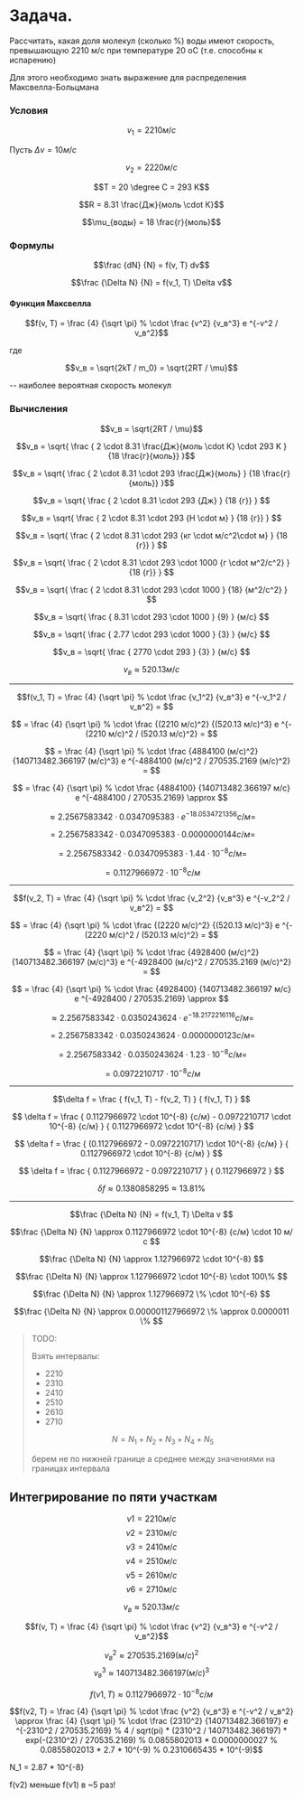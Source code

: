 # Задача.

Рассчитать, какая доля молекул (сколько %)
воды имеют скорость, превышающую 2210 м/с
при температуре 20 oC (т.е. способны к испарению)

Для этого необходимо знать выражение для
распределения Максвелла-Больцмана


### Условия

$$v_1 = 2210 м/с$$

Пусть $\Delta v = 10 м/с$

$$v_2 = 2220 м/с$$

$$T = 20 \degree C = 293 K$$

$$R = 8.31 \frac{Дж}{моль \cdot К}$$

$$\mu_{воды} = 18 \frac{г}{моль}$$

### Формулы

```math
\frac {dN} {N} = f(v, T) dv
```

```math
\frac {\Delta N} {N} = f(v_1, T) \Delta v
```

#### Функция Максвелла

```math
f(v, T) =
\frac {4} {\sqrt \pi}
% \cdot
\frac {v^2} {v_в^3}
e ^{-v^2 / v_в^2}
```
где
```math
v_в
= \sqrt{2kT / m_0}
= \sqrt{2RT / \mu}
```
\-- наиболее вероятная скорость молекул

### Вычисления

```math
v_в = \sqrt{2RT / \mu}
```
```math
v_в = \sqrt{
    \frac {
        2 \cdot 8.31 \frac{Дж}{моль \cdot К} \cdot 293 K
    } {18 \frac{г}{моль}}
}
```
```math
v_в = \sqrt{
    \frac {
        2 \cdot 8.31 \cdot 293 \frac{Дж}{моль}
    } {18 \frac{г}{моль}}
}
```
```math
v_в = \sqrt{
    \frac {
        2 \cdot 8.31 \cdot 293 {Дж}
    } {18 {г}}
} 
```
```math
v_в = \sqrt{
    \frac {
        2 \cdot 8.31 \cdot 293 {Н \cdot м}
    } {18 {г}}
} 
```
```math
v_в = \sqrt{
    \frac {
        2 \cdot 8.31 \cdot 293 {кг \cdot м/с^2\cdot м}
    } {18 {г}}
} 
```
```math
v_в = \sqrt{
    \frac {
        2 \cdot 8.31 \cdot 293 \cdot 1000 {г \cdot м^2/с^2}
    } {18 {г}}
} 
```
```math
v_в = \sqrt{
    \frac {
        2 \cdot 8.31 \cdot 293 \cdot 1000
    } {18} {м^2/с^2}
} 
```
```math
v_в = \sqrt{
    \frac {
        8.31 \cdot 293 \cdot 1000
    } {9}
} {м/с} 
```
```math
v_в = \sqrt{
    \frac {
        2.77 \cdot 293 \cdot 1000
    } {3}
} {м/с} 
```
```math
v_в = \sqrt{
    \frac {
        2770 \cdot 293
    } {3}
} {м/с} 
```
```math
v_в \approx 520.13 {м/с}
% 520.1313936561
```

---

```math
f(v_1, T)
= \frac {4} {\sqrt \pi}
% \cdot
\frac {v_1^2} {v_в^3}
e ^{-v_1^2 / v_в^2} = 
```
```math

= \frac {4} {\sqrt \pi}
% \cdot
\frac {(2210 м/с)^2} {(520.13 м/с)^3}
e ^{-(2210 м/с)^2 / (520.13 м/с)^2} = 
```
```math

= \frac {4} {\sqrt \pi}
% \cdot
\frac {4884100 (м/с)^2} {140713482.366197 (м/с)^3}
e ^{-4884100 (м/с)^2 / 270535.2169 (м/с)^2} = 
```
```math

= \frac {4} {\sqrt \pi}
% \cdot
\frac {4884100} {140713482.366197 м/с}
e ^{-4884100 / 270535.2169} \approx 
```
```math
% 4/sqrt(pi) * (4884100 / 140713482.366197) * exp(-4884100 / 270535.2169)

\approx 2.2567583342 \cdot 0.0347095383 \cdot e^{-18.0534721356} {с/м} = 
```
```math
= 2.2567583342 \cdot 0.0347095383 \cdot 0.0000000144 {с/м} = 
```
```math
= 2.2567583342 \cdot 0.0347095383 \cdot 1.44 \cdot 10^{-8} {с/м} = 
```
```math
= 0.1127966972 \cdot 10^{-8} {с/м}
% 0.0000000144
% 0.1127966972
```

---

```math
f(v_2, T)
= \frac {4} {\sqrt \pi}
% \cdot
\frac {v_2^2} {v_в^3}
e ^{-v_2^2 / v_в^2} = 
```
```math

= \frac {4} {\sqrt \pi}
% \cdot
\frac {(2220 м/с)^2} {(520.13 м/с)^3}
e ^{-(2220 м/с)^2 / (520.13 м/с)^2} = 
```
```math

= \frac {4} {\sqrt \pi}
% \cdot
\frac {4928400 (м/с)^2} {140713482.366197 (м/с)^3}
e ^{-4928400 (м/с)^2 / 270535.2169 (м/с)^2} = 
```
```math

= \frac {4} {\sqrt \pi}
% \cdot
\frac {4928400} {140713482.366197 м/с}
e ^{-4928400 / 270535.2169} \approx 
```
```math
% 4/sqrt(pi) * (4928400 / 140713482.366197) * exp(-4928400 / 270535.2169)

\approx 2.2567583342 \cdot 0.0350243624 \cdot e^{-18.2172216116} {с/м} = 
```
```math
= 2.2567583342 \cdot 0.0350243624 \cdot 0.0000000123 {с/м} = 
```
```math
= 2.2567583342 \cdot 0.0350243624 \cdot 1.23 \cdot 10^{-8} {с/м} = 
```
```math
= 0.0972210717 \cdot 10^{-8} {с/м}
% 0.0000000123
% 0.0972210717
```
---

```math
\delta f = \frac {
    f(v_1, T) - f(v_2, T)
} {
    f(v_1, T)
} 
```
```math

\delta f = \frac {
    0.1127966972 \cdot 10^{-8} {с/м} - 0.0972210717 \cdot 10^{-8} {с/м}
} {
    0.1127966972 \cdot 10^{-8} {с/м}
} 
```
```math

\delta f = \frac {
    (0.1127966972 - 0.0972210717) \cdot 10^{-8} {с/м}
} {
    0.1127966972 \cdot 10^{-8} {с/м}
} 
```
```math

\delta f = \frac {
    0.1127966972 - 0.0972210717
} {
    0.1127966972
} 
```
```math

% (0.1127966972 - 0.0972210717) / 0.1127966972
% 0.1380858295

\delta f \approx 0.1380858295 \approx 13.81\%
```

---

```math
\frac {\Delta N} {N} = f(v_1, T) \Delta v 
```
```math
\frac {\Delta N} {N} \approx 0.1127966972 \cdot 10^{-8} {с/м} \cdot 10 м/с 
```
```math
\frac {\Delta N} {N} \approx 1.127966972 \cdot 10^{-8} 
```
```math
\frac {\Delta N} {N} \approx 1.127966972 \cdot 10^{-8} \cdot 100\% 
```
```math
\frac {\Delta N} {N} \approx 1.127966972 \% \cdot 10^{-6} 
```
```math
\frac {\Delta N} {N} \approx 0.000001127966972 \% \approx 0.0000011 \% 
```

> TODO:
>
> Взять интервалы:
> - 2210
> - 2310
> - 2410
> - 2510
> - 2610
> - 2710
>
> $$N = N_1 + N_2 + N_3 + N_4 + N_5$$
>
> берем не по нижней границе а среднее между значениями на границах интервала

## Интегрирование по пяти участкам

$$v1 = 2210 м/с$$
$$v2 = 2310 м/с$$
$$v3 = 2410 м/с$$
$$v4 = 2510 м/с$$
$$v5 = 2610 м/с$$
$$v6 = 2710 м/с$$

$$v_в \approx 520.13 {м/с}$$

```math
f(v, T) =
\frac {4} {\sqrt \pi}
% \cdot
\frac {v^2} {v_в^3}
e ^{-v^2 / v_в^2}
```

$$v_в^2 \approx 270535.2169 (м/с)^2$$
$$v_в^3 \approx 140713482.366197 (м/с)^3$$

<!-- (4 / sqrt(3.14)) * (2210^2) / (520^3) * 2.71^(-(2210^2) / (520^2)) -->
<!-- 0.0000000012 -->
<!-- 5186537.23574253 -->

$$f(v1, T) \approx 0.1127966972 \cdot 10^{-8} {с/м}$$


```math
f(v2, T) =
\frac
{4}
{\sqrt \pi}
% \cdot
\frac
{v^2}
{v_в^3}
e ^{-v^2 / v_в^2}
\approx

\frac
{4}
{\sqrt \pi}
% \cdot
\frac
{2310^2}
{140713482.366197}
e ^{-2310^2 / 270535.2169}

% 4 / sqrt(pi) * (2310^2 / 140713482.366197) * exp(-(2310^2) / 270535.2169)
% 0.0855802013 * 0.0000000027
% 0.0855802013 * 2.7 * 10^(-9)
% 0.2310665435 * 10^(-9)
```

N_1 = 2.87 * 10^{-8}

f(v2) меньше f(v1) в ~5 раз!